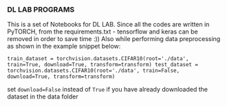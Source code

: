 ### DL LAB PROGRAMS

This is a set of Notebooks for DL LAB. Since all the codes are written in PyTORCH, from the requirements.txt - tensorflow and keras can be removed in order to save time :))
Also while performing data preprocessing as shown in the example snippet below:


 `train_dataset = torchvision.datasets.CIFAR10(root='./data', train=True,
                                                download=True, transform=transform)
test_dataset = torchvision.datasets.CIFAR10(root='./data', train=False,
                                            download=True, transform=transform)`

                                            
set `download=False` instead of `True` if you have already downloaded the dataset in the data folder
